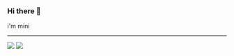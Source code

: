 ### Hi there 👋 

i'm mini

---

[![](https://img.shields.io/badge/-Tech%20Blog-green)](https://blog.naver.com/kimmin2_)
<a href="mailto: kimminyi22@gmail.com" title="mini's mail : kimminyi22@gmail.com"><img src="https://img.shields.io/badge/-G%20mail-red"></a>

<!--
**kim-mini/kim-mini** is a ✨ _special_ ✨ repository because its `README.md` (this file) appears on your GitHub profile.

Here are some ideas to get you started:

- 🔭 I’m currently working on ...
- 🌱 I’m currently learning ...
- 👯 I’m looking to collaborate on ...
- 🤔 I’m looking for help with ...
- 💬 Ask me about ...
- 📫 How to reach me: ...
- 😄 Pronouns: ...
- ⚡ Fun fact: ...
-->
